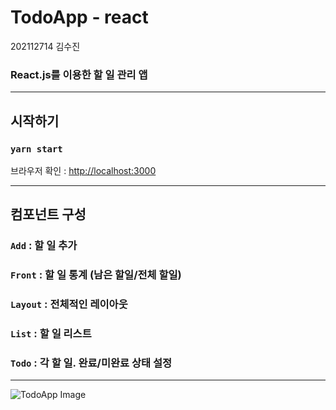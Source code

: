 # TodoApp - react
202112714 김수진

### React.js를 이용한 할 일 관리 앱
---
## 시작하기

### `yarn start`

브라우저 확인 : [http://localhost:3000](http://localhost:3000)

---
## 컴포넌트 구성

### `Add` : 할 일 추가
### `Front` : 할 일 통계 (남은 할일/전체 할일)
### `Layout` : 전체적인 레이아웃
### `List` : 할 일 리스트
### `Todo` : 각 할 일. 완료/미완료 상태 설정

---
![TodoApp Image](./img/1.JPG)